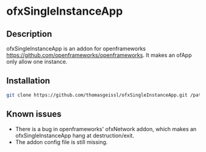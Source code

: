ofxSingleInstanceApp
===

Description
---
ofxSingleInstanceApp is an addon for openframeworks <https://github.com/openframeworks/openframeworks>.
It makes an ofApp only allow one instance.

Installation
---
```sh
git clone https://github.com/thomasgeissl/ofxSingleInstanceApp.git /path/to/your/openframeworks/addons/ofxSingleInstanceApp
```

Known issues
---
* There is a bug in openframeworks' ofxNetwork addon, which makes an ofxSingleInstanceApp hang at destruction/exit. 
* The addon config file is still missing.
